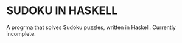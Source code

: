# SUDOKU IN HASKELL

A progrma that solves Sudoku puzzles, written in Haskell. Currently incomplete.
